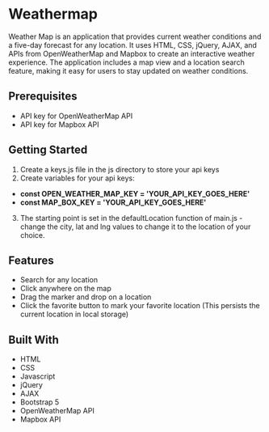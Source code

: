 # Weathermap
Weather Map is an application that provides current weather conditions and a five-day forecast for any location. It uses HTML, CSS, jQuery, AJAX, and APIs from OpenWeatherMap and Mapbox to create an interactive weather experience. The application includes a map view and a location search feature, making it easy for users to stay updated on weather conditions.

## Prerequisites
- API key for OpenWeatherMap API
- API key for Mapbox API

## Getting Started
1. Create a keys.js file in the js directory to store your api keys
2. Create variables for your api keys: 
  - **const OPEN_WEATHER_MAP_KEY = 'YOUR_API_KEY_GOES_HERE'**
  - **const MAP_BOX_KEY = 'YOUR_API_KEY_GOES_HERE'**
3. The starting point is set in the defaultLocation function of main.js - change the city, lat and lng values to change it to the location of your choice.

## Features
- Search for any location
- Click anywhere on the map
- Drag the marker and drop on a location
- Click the favorite button to mark your favorite location (This persists the current location in local storage)

## Built With
- HTML
- CSS
- Javascript
- jQuery
- AJAX
- Bootstrap 5
- OpenWeatherMap API
- Mapbox API
